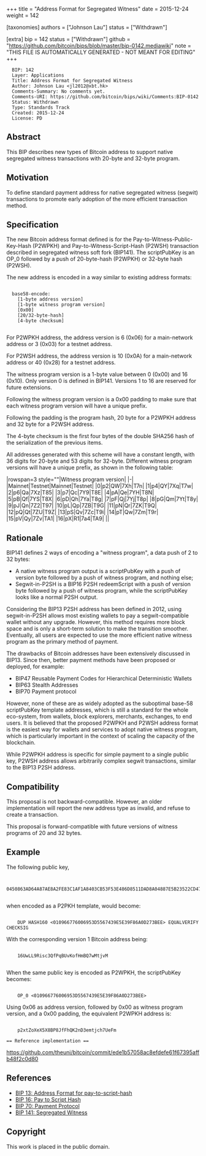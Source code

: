 
+++
title = "Address Format for Segregated Witness"
date = 2015-12-24
weight = 142

[taxonomies]
authors = ["Johnson Lau"]
status = ["Withdrawn"]

[extra]
bip = 142
status = ["Withdrawn"]
github = "https://github.com/bitcoin/bips/blob/master/bip-0142.mediawiki"
note = "THIS FILE IS AUTOMATICALLY GENERATED - NOT MEANT FOR EDITING"
+++

```
  BIP: 142
  Layer: Applications
  Title: Address Format for Segregated Witness
  Author: Johnson Lau <jl2012@xbt.hk>
  Comments-Summary: No comments yet.
  Comments-URI: https://github.com/bitcoin/bips/wiki/Comments:BIP-0142
  Status: Withdrawn
  Type: Standards Track
  Created: 2015-12-24
  License: PD
```

<h2> Abstract </h2>


This BIP describes new types of Bitcoin address to support native segregated witness transactions with 20-byte and 32-byte program.

<h2> Motivation </h2>


To define standard payment address for native segregated witness (segwit) transactions to promote early adoption of the more efficient transaction method.

<h2> Specification </h2>


The new Bitcoin address format defined is for the Pay-to-Witness-Public-Key-Hash (P2WPKH) and Pay-to-Witness-Script-Hash (P2WSH) transaction described in segregated witness soft fork (BIP141). The scriptPubKey is an OP_0 followed by a push of 20-byte-hash (P2WPKH) or 32-byte hash (P2WSH).

The new address is encoded in a way similar to existing address formats:
```
  
  base58-encode:
    [1-byte address version]
    [1-byte witness program version]
    [0x00]
    [20/32-byte-hash]
    [4-byte checksum]
  
```
For P2WPKH address, the address version is 6 (0x06) for a main-network address or 3 (0x03) for a testnet address.


For P2WSH address, the address version is 10 (0x0A) for a main-network address or 40 (0x28) for a testnet address.

The witness program version is a 1-byte value between 0 (0x00) and 16 (0x10). Only version 0 is defined in BIP141. Versions 1 to 16 are reserved for future extensions.

Following the witness program version is a 0x00 padding to make sure that each witness program version will have a unique prefix.

Following the padding is the program hash, 20 byte for a P2WPKH address and 32 byte for a P2WSH address.

The 4-byte checksum is the first four bytes of the double SHA256 hash of the serialization of the previous items.

All addresses generated with this scheme will have a constant length, with 36 digits for 20-byte and 53 digits for 32-byte. Different witness program versions will have a unique prefix, as shown in the following table:


|rowspan=3 style=""|Witness program version|
|-|
|Mainnet|Testnet|Mainnet|Testnet|
|0|p2|QW|7Xh|T7n|
|1|p4|QY|7Xq|T7w|
|2|p6|Qa|7Xz|T85|
|3|p7|Qc|7Y9|T8E|
|4|pA|Qe|7YH|T8N|
|5|pB|Qf|7YS|T8X|
|6|pD|Qh|7Ya|T8g|
|7|pF|Qj|7Yj|T8p|
|8|pG|Qm|7Yt|T8y|
|9|pJ|Qn|7Z2|T97|
|10|pL|Qp|7ZB|T9G|
|11|pN|Qr|7ZK|T9Q|
|12|pQ|Qt|7ZU|T9Z|
|13|pS|Qv|7Zc|T9i|
|14|pT|Qw|7Zm|T9r|
|15|pV|Qy|7Zv|TA1|
|16|pX|R1|7a4|TA9|
||



<h2> Rationale </h2>


BIP141 defines 2 ways of encoding a "witness program", a data push of 2 to 32 bytes:

*  A native witness program output is a scriptPubKey with a push of version byte followed by a push of witness program, and nothing else;
*  Segwit-in-P2SH is a BIP16 P2SH redeemScript with a push of version byte followed by a push of witness program, while the scriptPubKey looks like a normal P2SH output.


Considering the BIP13 P2SH address has been defined in 2012, using segwit-in-P2SH allows most existing wallets to pay a segwit-compatible wallet without any upgrade. However, this method requires more block space and is only a short-term solution to make the transition smoother. Eventually, all users are expected to use the more efficient native witness program as the primary method of payment.

The drawbacks of Bitcoin addresses have been extensively discussed in BIP13. Since then, better payment methods have been proposed or deployed, for example:
* BIP47 Reusable Payment Codes for Hierarchical Deterministic Wallets
* BIP63 Stealth Addresses
* BIP70 Payment protocol


However, none of these are as widely adopted as the suboptimal base-58 scriptPubKey template addresses, which is still a standard for the whole eco-system, from wallets, block explorers, merchants, exchanges, to end users. It is believed that the proposed P2WPKH and P2WSH address format is the easiest way for wallets and services to adopt native witness program, which is particularly important in the context of scaling the capacity of the blockchain.

While P2WPKH address is specific for simple payment to a single public key, P2WSH address allows arbitrarily complex segwit transactions, similar to the BIP13 P2SH address.

<h2> Compatibility </h2>


This proposal is not backward-compatible. However, an older implementation will report the new address type as invalid, and refuse to create a transaction.

This proposal is forward-compatible with future versions of witness programs of 20 and 32 bytes.

<h2> Example </h2>


The following public key,
```
  
    0450863AD64A87AE8A2FE83C1AF1A8403CB53F53E486D8511DAD8A04887E5B23522CD470243453A299FA9E77237716103ABC11A1DF38855ED6F2EE187E9C582BA6
 
```
when encoded as a P2PKH template, would become:

```
  
    DUP HASH160 <010966776006953D5567439E5E39F86A0D273BEE> EQUALVERIFY CHECKSIG
```


With the corresponding version 1 Bitcoin address being:
```
  
    16UwLL9Risc3QfPqBUvKofHmBQ7wMtjvM
 
```
When the same public key is encoded as P2WPKH, the scriptPubKey becomes: 

```
  
    OP_0 <010966776006953D5567439E5E39F86A0D273BEE>
```


Using 0x06 as address version, followed by 0x00 as witness program version, and a 0x00 padding, the equivalent P2WPKH address is:
```
  
    p2xtZoXeX5X8BP8JfFhQK2nD3emtjch7UeFm
 
== Reference implementation ==
```


https://github.com/theuni/bitcoin/commit/ede1b57058ac8efdefe61f67395affb48f2c0d80

<h2> References </h2>


*  <a href="/13" target="_blank">BIP 13: Address Format for pay-to-script-hash</a>
*  <a href="/16" target="_blank">BIP 16: Pay to Script Hash</a>
*  <a href="/70" target="_blank">BIP 70: Payment Protocol</a>
*  <a href="/141" target="_blank">BIP 141: Segregated Witness</a>


<h2> Copyright </h2>

This work is placed in the public domain.
